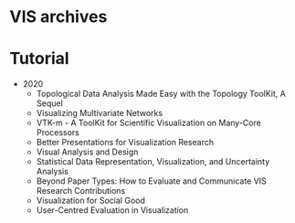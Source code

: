 VIS archives
=====




# Tutorial 


* 2020          
  * Topological Data Analysis Made Easy with the Topology ToolKit, A Sequel
  * Visualizing Multivariate Networks
  * VTK-m - A ToolKit for Scientific Visualization on Many-Core Processors
  * Better Presentations for Visualization Research
  * Visual Analysis and Design
  * Statistical Data Representation, Visualization, and Uncertainty Analysis
  * Beyond Paper Types: How to Evaluate and Communicate VIS Research Contributions
  * Visualization for Social Good
  * User-Centred Evaluation in Visualization



<!-- 


# Pdf of the program  

| Year          | At-a-glance        | Full program        |
| ------------- |:------------------:| :------------------:|
| 2020          | http://ieeevis.org/year/2019/assets/vis19-AAG-web.pdf     | http://ieeevis.org/year/2019/assets/vis19-printout.pdf|



http://ieeevis.org/year/2015/info/overview-amp-topics/keynote
https://ieeevis.org/year/2014/info/overview-amp-topics/keynote-and-capstone
http://vis.computer.org/VisWeek2010/
-->
